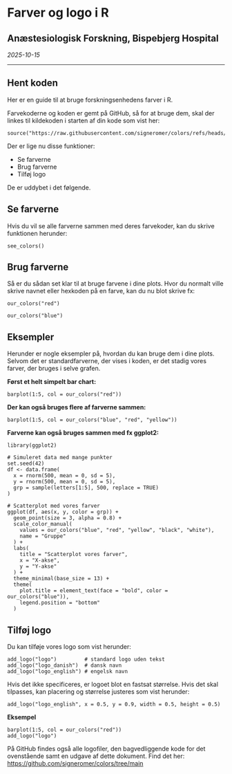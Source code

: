 # Farver og logo i R
## Anæstesiologisk Forskning, Bispebjerg Hospital
_2025-10-15_
____________________________________

## Hent koden

Her er en guide til at bruge forskningsenhedens farver i R. 

Farvekoderne og koden er gemt på GitHub, så for at bruge dem, skal der linkes til kildekoden i starten af din kode som vist her:

```{r source code}
source("https://raw.githubusercontent.com/signeromer/colors/refs/heads/main/our_colors_source.R")
```

Der er lige nu disse funktioner:

* Se farverne
* Brug farverne
* Tilføj logo

De er uddybet i det følgende.


## Se farverne

Hvis du vil se alle farverne sammen med deres farvekoder, kan du skrive funktionen herunder:

```{r see colors, echo=TRUE, eval=TRUE}
see_colors()
```

## Brug farverne

Så er du sådan set klar til at bruge farvene i dine plots. Hvor du normalt ville skrive navnet eller hexkoden på en farve, kan du nu blot skrive fx:

```{r use colors, echo=TRUE, eval=FALSE}
our_colors("red")

our_colors("blue")
```


## Eksempler

Herunder er nogle eksempler på, hvordan du kan bruge dem i dine plots.
Selvom det er standardfarverne, der vises i koden, er det stadig vores farver, der bruges i selve grafen.

**Først et helt simpelt bar chart:**
```{r simple bar chart, echo=TRUE, eval=TRUE}
barplot(1:5, col = our_colors("red"))
```

**Der kan også bruges flere af farverne sammen:**
```{r multicolor bar chart, echo=TRUE, eval=TRUE}
barplot(1:5, col = our_colors("blue", "red", "yellow"))
```

**Farverne kan også bruges sammen med fx ggplot2:**
```{r ggplot2, echo=TRUE, EVAL=TRUE}
library(ggplot2)

# Simuleret data med mange punkter
set.seed(42)
df <- data.frame(
  x = rnorm(500, mean = 0, sd = 5),
  y = rnorm(500, mean = 0, sd = 5),
  grp = sample(letters[1:5], 500, replace = TRUE)
)

# Scatterplot med vores farver
ggplot(df, aes(x, y, color = grp)) +
  geom_point(size = 3, alpha = 0.8) +
  scale_color_manual(
    values = our_colors("blue", "red", "yellow", "black", "white"),
    name = "Gruppe"
  ) +
  labs(
    title = "Scatterplot vores farver",
    x = "X-akse",
    y = "Y-akse"
  ) +
  theme_minimal(base_size = 13) +
  theme(
    plot.title = element_text(face = "bold", color = our_colors("blue")),
    legend.position = "bottom"
  )
```

## Tilføj logo

Du kan tilføje vores logo som vist herunder:

```{r logo, echo=TRUE, eval=FALSE}
add_logo("logo")         # standard logo uden tekst
add_logo("logo_danish")  # dansk navn
add_logo("logo_english") # engelsk navn
```

Hvis det ikke specificeres, er logoet blot en fastsat størrelse. Hvis det skal tilpasses, kan placering og størrelse justeres som vist herunder:

```{r logo tilpasset, echo=TRUE, eval=FALSE}
add_logo("logo_english", x = 0.5, y = 0.9, width = 0.5, height = 0.5)
```

**Eksempel**
```{r logo eksempel, echo=TRUE, eval=TRUE}
barplot(1:5, col = our_colors("red"))
add_logo("logo")
```

På GitHub findes også alle logofiler, den bagvedliggende kode for det ovenstående samt en udgave af dette dokument.
Find det her: https://github.com/signeromer/colors/tree/main
